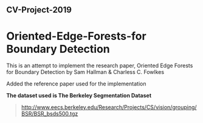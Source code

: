 ## CV-Project-2019

# Oriented-Edge-Forests-for Boundary Detection

This is an attempt to implement the research paper, Oriented Edge Forests for Boundary Detection by Sam Hallman & Charless C. Fowlkes

Added the reference paper used for the implementation

**The dataset used is The Berkeley Segmentation Dataset**
> http://www.eecs.berkeley.edu/Research/Projects/CS/vision/grouping/BSR/BSR_bsds500.tgz
